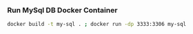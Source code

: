 ﻿### Run MySql DB Docker Container
```sh
docker build -t my-sql . ; docker run -dp 3333:3306 my-sql
```
